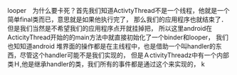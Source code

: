 
looper　为什么要卡死？首先我们知道ActivtyThread不是一个线程，他就是一个简单final类而已，意思就是如果他执行完了，
那么我们的应用程序也就结束了．但是我们当然是不希望我们的应用程序点开就挂掉把，
所以这里android在ActicityThread开始的的main方法中就直接初始化了一个binder和looper，
我们也知知道android 堆界面的操作都是在主线程中，也是借助一个叫handler的东西，尽管这个handler可能不是我们实现的，
但是ＡctivityThreadz中有一个内部类Ｈ,他是继承handler的类，我们所有的事件都是通过这个来实现的，
k